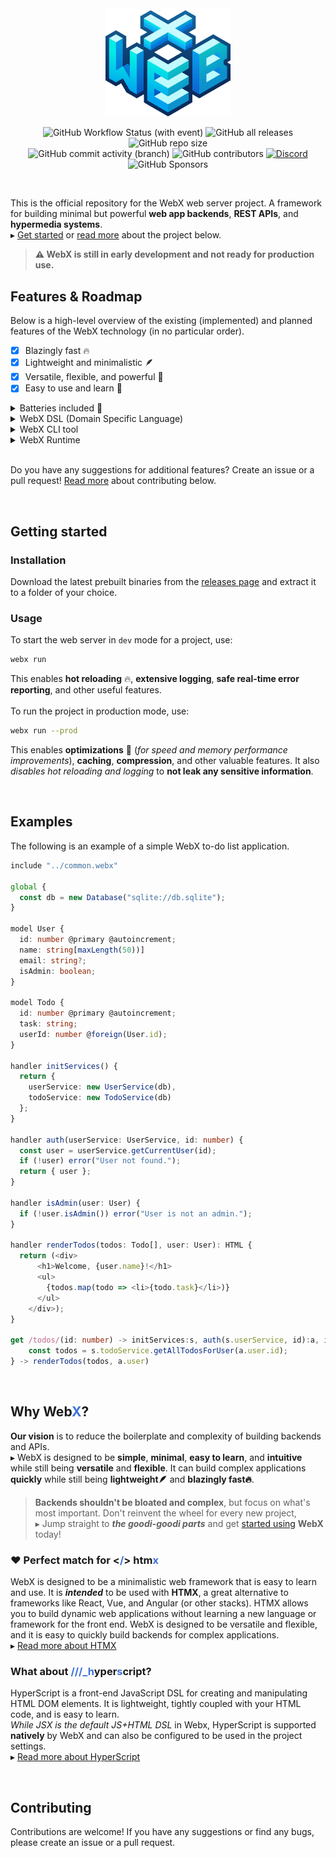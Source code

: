 <div align="center">
  <img src="assets/logo_grad.png" width="200px">

![GitHub Workflow Status (with event)](https://img.shields.io/github/actions/workflow/status/webx-net/webx/rust.yml)
![GitHub all releases](https://img.shields.io/github/downloads/webx-net/webx/total)
![GitHub repo size](https://img.shields.io/github/repo-size/webx-net/webx) \
![GitHub commit activity (branch)](https://img.shields.io/github/commit-activity/w/webx-net/webx)
![GitHub contributors](https://img.shields.io/github/contributors/webx-net/webx)
[![Discord](https://img.shields.io/discord/1163101679760179220?label=Discord)](https://discord.gg/WBYrWf6u7x)
![GitHub Sponsors](https://img.shields.io/github/sponsors/webx-net)

</div>
<br>

This is the official repository for the WebX web server project.
A framework for building minimal but powerful **web app backends**, **REST APIs**, and **hypermedia systems**.\
▸ [Get started](#getting-started) or [read more](#why-webx) about the project below.

> **⚠️ WebX is still in early development and not ready for production use.**


## Features & Roadmap
Below is a high-level overview of the existing (implemented) and planned features of the WebX technology (in no particular order).

- [X] Blazingly fast 🔥
- [X] Lightweight and minimalistic 🪶
- [X] Versatile, flexible, and powerful 🤸
- [X] Easy to use and learn 🧠

<details><summary>Batteries included 🔋</summary>
  
- [X] Hot reloading 🔥
- [ ] Protected and secure by default 🔒
  - [ ] DDOS 🛡️
  - [ ] CORS 🛡️
  - [ ] CSRF 🛡️
  - [ ] XSS 🛡️
  - [ ] SQL injection 🛡️
  - [ ] Rate limiting ⏱️
  - [ ] TLS/SSL/HTTPS 🔒
- [ ] Built-in modules and services 📦
  - [X] Static file serving 📁
  - [ ] Database driver integration 🗃️
    - [ ] PostgreSQL
    - [ ] MySQL
    - [ ] SQLite
    - [ ] MariaDB
    - [ ] MongoDB
    - [ ] Redis
  - [ ] Authentication 🔑
  - [ ] Authorization 🔑
  - [ ] Caching 🗄️
  - [ ] Sessions 🍪
  - [ ] WebSockets 🌐
- [X] [VSC extension](https://github.com/webx-net/webx-extension) *(Syntax Highlighting, Snippets, and more)*
- [ ] WebX Playground 🛝
- [ ] WebX Docs 📖
- [ ] Package manager 📦 *(`NPM`-like, for WebX handlers, modules, and drivers)*

</details>

<details><summary>WebX DSL (Domain Specific Language)</summary>

  - [X] Parser
    - [X] AST for WebX modules
  - [X] Comments
  - [ ] Model definitions *(ORM, Prism-like)*
    - [X] Fields
    - [X] Types
    - [ ] Constraints
    - [ ] Relations
    - [ ] Migrations
    - [ ] Queries *(CRUD operations)*
  - [ ] Native SSR *(templating)*
    - [X] JSX support
    - [ ] ~~HyperScript support~~
  - [ ] TypeScript support
    - [X] Deno runtime
    - [ ] ~~WebAssembly AoT compilation~~
    - [ ] Unified type definitions *(shared between client and server)*
  - [ ] Validation *(Serialize/Deserialize for req/res data)*
    - [ ] Input sanitization *(safe defaults)*
    - [ ] Output sanitization *(safe defaults)*
    - [ ] Type checking
    - [ ] Constraints
    - [ ] Relations
    - [ ] Formats
      - [ ] JSON
      - [ ] JSON5
      - [ ] XML
      - [ ] HTML
      - [ ] CSV
      - [ ] YAML
      - [ ] TOML
      - [ ] Custom *(plugins)*
  - [ ] Route definitions
    - [X] HTTP methods
    - [X] Path parameters *(URL/segments/)*
    - [ ] Query parameters *(`?key=value`)*
    - [ ] Request headers
    - [ ] Request Body parameters *(POST/PUT/PATCH)*
    - [ ] Body serialization *(JSON, XML, etc.)*
    - [ ] Body deserialization and validation
    - [ ] Dependency injection *(between handlers)*
    - [ ] Middleware *(before/after handlers)*
    - [ ] Endpoint body code block types
      - [ ] TypeScript *(TS)*
      - [ ] Typescript-React *(TSX)*


```typescript
get /todos/(id: number) -> initServices:s, auth(s.userService, id):user, isAdmin(user) { ... }
```
  - [ ] Handlers *(middleware)*
    - [ ] Design choices
      - [ ] Async vs sync
      - [ ] Return types *(explicit)*
      - [ ] Error handling *(opinionated!)*
      - [ ] Dependency injection
      - [ ] Return result destructuring
  - [ ] Built-in handlers 📦 *(stdlib)*
    - [ ] Data manipulation
    - [ ] Business logic
    - [ ] Authentication
      - [ ] OAuth
      - [ ] OpenID
      - [ ] JWT
      - [ ] SAML
      - [ ] LDAP
      - [ ] Kerberos
      - [ ] Basic
      - [ ] Digest
      - [ ] Bearer
      - [ ] API keys
      - [ ] HMAC
      - [ ] Mutual TLS
    - [ ] Authorization
      - [ ] RBAC
      - [ ] ABAC
      - [ ] PBAC
      - [ ] LBAC
      - [ ] DAC
    - [ ] Logging
      - [ ] Request logging
      - [ ] Error logging
      - [ ] Audit logging
      - [ ] Security logging
      - [ ] Performance logging
      - [ ] Debug logging
      - [ ] Custom logging *(plugins)*
    - [ ] Caching
      - [ ] In-memory
      - [ ] Redis
      - [ ] Memcached
    - [ ] Sessions
    - [ ] Database drivers
    - [X] Static file serving
    - [ ] Templating 📄
- [X] Error handling 🚨
    - [X] Server errors
    - [X] Client errors
    - [X] Network errors
    - [ ] Database errors
    - [ ] External service errors
    - [X] Logging

</details>
<details><summary>WebX CLI tool</summary>
  
  - [ ] Project
    - [X] Scaffolding *(init new project)*
    - [ ] Configuration
  - [ ] Build *(AoT compilation)*
    - [ ] Static files
    - [ ] TypeScript to WebAssembly
  - [ ] Run *(JIT compilation)*
    - [ ] Development mode
      - [X] Hot reloading
      - [X] Logging
      - [X] Error handling
      - [ ] Debugging
    - [ ] Production mode
      - [ ] Optimizations
      - [ ] Caching
      - [ ] Compression
      - [ ] Security
      - [ ] Logging
      - [ ] Error handling
  - [ ] Test 🧪
    - [ ] Unit tests
    - [ ] Integration tests
    - [ ] End-to-end tests
  - [ ] Deploy ☁️
    - [ ] Docker
    - [ ] Kubernetes
    - [ ] Cloud
  - [ ] Documentation *(auto-generated)*
  - [ ] Publish *(to package registry)*
  - [ ] Versioning
  - [ ] Linting
  - [ ] Formatting

</details>
<details><summary>WebX Runtime</summary>

  - [ ] Web server
    - [X] TCP/IP
    - [X] HTTP Request parsing
    - [X] HTTP Response serialization
    - [X] HTTP Request routing
    - [X] HTTP Request handling
    - [ ] Protocols
      - [X] HTTP/0.9
      - [X] HTTP/1.0
      - [X] HTTP/1.1
      - [ ] HTTP/2
      - [ ] HTTP/3
      - [ ] HTTP/3 server push
      - [ ] TLS/SSL/HTTPS
    - [ ] Multiplexing
    - [ ] Compression
    - [ ] Status codes
    - [ ] Cookies
    - [ ] Caching
    - [ ] Sessions
    - [ ] Multi-threading
    - [ ] Middleware
    - [X] Logging
    - [X] Error handling
  - [ ] Web framework
    - [X] REST API
    - [ ] ~~GraphQL API~~
    - [ ] Hypermedia API
    - [ ] WebSockets API

</details>

<br>

Do you have any suggestions for additional features?
Create an issue or a pull request!
[Read more](#contributing) about contributing below.

<br>

## Getting started
### Installation
Download the latest prebuilt binaries from the [releases page](https://github.com/WilliamRagstad/WebX/releases) and extract it to a folder of your choice.

### Usage
To start the web server in `dev` mode for a project, use:
```sh
webx run
```
This enables **hot reloading** 🔥, **extensive logging**, **safe real-time error reporting**, and other useful features.
<br><br>
To run the project in production mode, use:
```sh
webx run --prod
```
This enables **optimizations** 🚀 (*for speed and memory performance improvements*), **caching**, **compression**, and other valuable features. It also *disables hot reloading and logging* to **not leak any sensitive information**.

<br>

## Examples
The following is an example of a simple WebX to-do list application.
```typescript
include "../common.webx"

global {
  const db = new Database("sqlite://db.sqlite");
}

model User {
  id: number @primary @autoincrement;
  name: string[maxLength(50))]
  email: string?;
  isAdmin: boolean;
}

model Todo {
  id: number @primary @autoincrement;
  task: string;
  userId: number @foreign(User.id);
}

handler initServices() {
  return {
    userService: new UserService(db),
    todoService: new TodoService(db)
  };
}

handler auth(userService: UserService, id: number) {
  const user = userService.getCurrentUser(id);
  if (!user) error("User not found.");
  return { user };
}

handler isAdmin(user: User) {
  if (!user.isAdmin()) error("User is not an admin.");
}

handler renderTodos(todos: Todo[], user: User): HTML {
  return (<div>
      <h1>Welcome, {user.name}!</h1>
      <ul>
        {todos.map(todo => <li>{todo.task}</li>)}
      </ul>
    </div>);
}

get /todos/(id: number) -> initServices:s, auth(s.userService, id):a, isAdmin(a.user) {
    const todos = s.todoService.getAllTodosForUser(a.user.id);
} -> renderTodos(todos, a.user)
```

<br>

## Why <b>Web<font color="#3d72d7">X</font></b>?
**Our vision** is to reduce the boilerplate and complexity of building backends and APIs.\
▸ WebX is designed to be **simple**, **minimal**, **easy to learn**, and **intuitive** while still being **versatile** and **flexible**.
It can build complex applications **quickly** while still being **lightweight🪶** and **blazingly fast🔥**.

> **Backends shouldn't be bloated and complex**, but focus on what's most important.
> Don't reinvent the wheel for every new project,\
> ▸ Jump straight to ***the goodi-goodi parts*** and get [started using](#getting-started) **WebX** today!

### ❤️ Perfect match for <b><<font color="#3d72d7">/</font>> htm<font color="#3d72d7">x</font></b>
WebX is designed to be a minimalistic web framework that is easy to learn and use.
It is ***intended*** to be used with **HTMX**, a great alternative to frameworks like React, Vue, and Angular (or other stacks).
HTMX allows you to build dynamic web applications without learning a new language or framework for the front end.
WebX is designed to be versatile and flexible, and it is easy to quickly build backends for complex applications.\
▸ [Read more about HTMX](https://htmx.org/)
### What about <b><font color="#3d72d7">///_h</font>yper<font color="#3d72d7">s</font>cript</b>?
HyperScript is a front-end JavaScript DSL for creating and manipulating HTML DOM elements. It is lightweight, tightly coupled with your HTML code, and is easy to learn.\
*While JSX is the default JS+HTML DSL* in Webx, HyperScript is supported **natively** by WebX and can also be configured to be used in the project settings.\
▸ [Read more about HyperScript](https://hyperscript.org/)

<br>

## Contributing
Contributions are welcome!
If you have any suggestions or find any bugs, please create an issue or a pull request.
